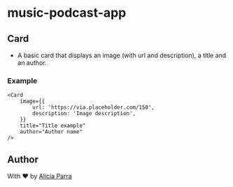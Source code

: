# music-podcast-app

## Card

- A basic card that displays an image (with url and description), a title and an author.

### Example

```tsx
<Card
	image={{
		url: 'https://via.placeholder.com/150',
		description: 'Image description',
	}}
	title="Title example"
	author="Author name"
/>
```

## Author

With ❤️ by [Alicia Parra](https://github.com/aliparra)
